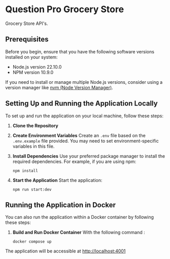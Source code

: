 # Question Pro Grocery Store

Grocery Store API's.

## Prerequisites

Before you begin, ensure that you have the following software versions installed on your system:

- Node.js version 22.10.0
- NPM version 10.9.0

If you need to install or manage multiple Node.js versions, consider using a version manager like [nvm (Node Version Manager)](https://github.com/nvm-sh/nvm).

## Setting Up and Running the Application Locally

To set up and run the application on your local machine, follow these steps:

1. **Clone the Repository**

2. **Create Environment Variables**
   Create an `.env` file based on the `.env.example` file provided. You may need to set environment-specific variables in this file.

3. **Install Dependencies**
   Use your preferred package manager to install the required dependencies. For example, if you are using npm:

   ```
   npm install
   ```

4. **Start the Application**
   Start the application:

   ```
   npm run start:dev
   ```

## Running the Application in Docker

You can also run the application within a Docker container by following these steps:

1. **Build and Run Docker Container**
   With the following command :
   ```
   docker compose up
   ```

The application will be accessible at [http://localhost:4001](http://localhost:4001)

##
